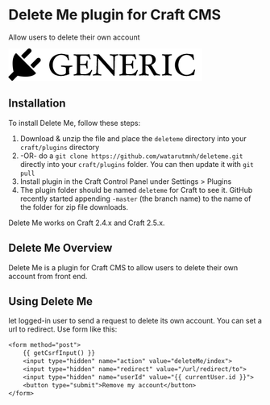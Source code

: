 # Delete Me plugin for Craft CMS

Allow users to delete their own account

![Screenshot](resources/screenshots/plugin_logo.png)

## Installation

To install Delete Me, follow these steps:

1. Download & unzip the file and place the `deleteme` directory into your `craft/plugins` directory
2.  -OR- do a `git clone https://github.com/watarutmnh/deleteme.git` directly into your `craft/plugins` folder.  You can then update it with `git pull`
3. Install plugin in the Craft Control Panel under Settings > Plugins
4. The plugin folder should be named `deleteme` for Craft to see it.  GitHub recently started appending `-master` (the branch name) to the name of the folder for zip file downloads.

Delete Me works on Craft 2.4.x and Craft 2.5.x.

## Delete Me Overview

Delete Me is a plugin for Craft CMS to allow users to delete their own account from front end.

## Using Delete Me

let logged-in user to send a request to delete its own account.
You can set a url to redirect.
Use form like this:

```
<form method="post">
    {{ getCsrfInput() }}
    <input type="hidden" name="action" value="deleteMe/index">
    <input type="hidden" name="redirect" value="/url/redirect/to">
    <input type="hidden" name="userId" value="{{ currentUser.id }}">
    <button type="submit">Remove my account</button>
</form>
```
